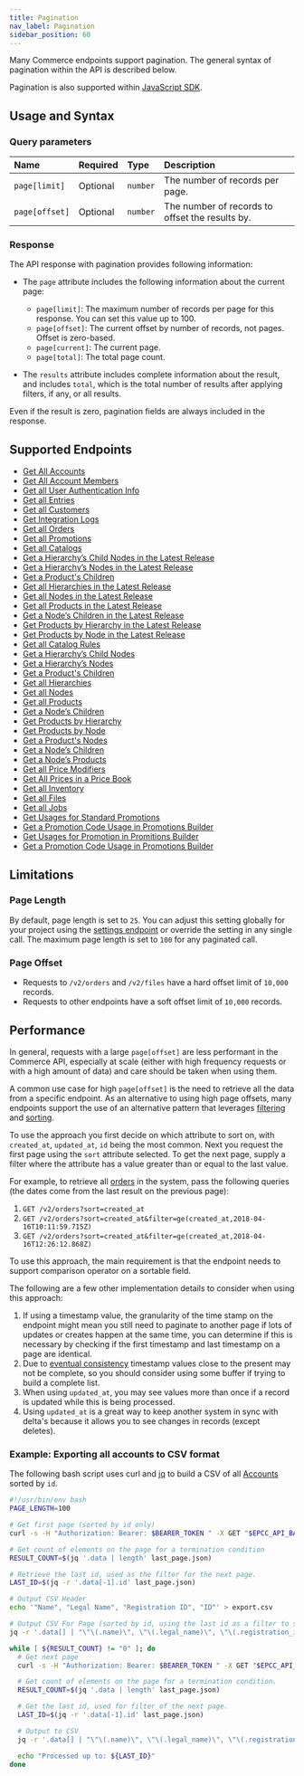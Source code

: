 ```yaml
---
title: Pagination
nav_label: Pagination
sidebar_position: 60
---
```


Many Commerce endpoints support pagination.  The general syntax of pagination within the API is described below.

Pagination is also supported within [JavaScript SDK](/docs/developer-tools).

## Usage and Syntax

### Query parameters

| Name           | Required | Type     | Description                           |
|:---------------|:---------|:---------|:--------------------------------------|
| `page[limit]` | Optional | `number` | The number of records per page. |
| `page[offset]` | Optional | `number` | The number of records to offset the results by. |


### Response
The API response with pagination provides following information:

- The `page` attribute includes the following information about the current page:

    - `page[limit]`: The maximum number of records per page for this response. You can set this value up to 100.
    - `page[offset]`: The current offset by number of records, not pages. Offset is zero-based.
    - `page[current]`: The current page.
    - `page[total]`: The total page count.

- The `results` attribute includes complete information about the result, and includes `total`, which is the total number of results after applying filters, if any, or all results.

Even if the result is zero, pagination fields are always included in the response. 

## Supported Endpoints

* [Get All Accounts](/docs/api/accounts/get-v-2-accounts)
* [Get All Account Members](/docs/api/accounts/get-v-2-account-members)
* [Get all User Authentication Info](/docs/authentication/single-sign-on/user-authentication-info-api/get-all-user-authentication-info)
* [Get all Entries](/docs/api/flows/get-all-entries)
* [Get all Customers](/docs/customer-management/customer-management-api/get-all-customers)
* [Get Integration Logs](/docs/api/integrations/list-integration-logs)
* [Get all Orders](/docs/api/carts/get-customer-orders)
* [Get all Promotions](/docs/api/promotions/get-all-promotions)
* [Get all Catalogs](/docs/api/pxm/catalog/get-catalogs)
* [Get a Hierarchyʼs Child Nodes in the Latest Release](/docs/api/pxm/catalog/get-hierarchy-child-nodes)
* [Get a Hierarchyʼs Nodes in the Latest Release](/docs/api/pxm/catalog/get-hierarchy-nodes)
* [Get a Product's Children](/docs/api/pxm/catalog/get-child-products)
* [Get all Hierarchies in the Latest Release](/docs/api/pxm/catalog/get-all-hierarchies)
* [Get all Nodes in the Latest Release](/docs/api/pxm/catalog/get-all-nodes)
* [Get all Products in the Latest Release](/docs/api/pxm/catalog/get-all-products)
* [Get a Nodeʼs Children in the Latest Release](/docs/api/pxm/catalog/get-child-nodes)
* [Get Products by Hierarchy in the Latest Release](/docs/api/pxm/catalog/get-products-for-hierarchy)
* [Get Products by Node in the Latest Release](/docs/api/pxm/catalog/get-products-for-node)
* [Get all Catalog Rules](/docs/api/pxm/catalog/get-rules)
* [Get a Hierarchyʼs Child Nodes](/docs/api/pxm/catalog/get-by-context-hierarchy-child-nodes)
* [Get a Hierarchyʼs Nodes](/docs/api/pxm/catalog/get-by-context-hierarchy-nodes)
* [Get a Product's Children](/docs/api/pxm/catalog/get-by-context-child-products)
* [Get all Hierarchies](/docs/api/pxm/catalog/get-by-context-all-hierarchies)
* [Get all Nodes](/docs/api/pxm/catalog/get-by-context-all-nodes)
* [Get all Products](/docs/api/pxm/catalog/get-by-context-all-products)
* [Get a Nodeʼs Children](/docs/api/pxm/catalog/get-by-context-child-nodes)
* [Get Products by Hierarchy](/docs/api/pxm/catalog/get-by-context-products-for-hierarchy)
* [Get Products by Node](/docs/api/pxm/catalog/get-by-context-products-for-node)
* [Get a Product's Nodes](/docs/api/pxm/products/get-products-nodes)
* [Get a Nodeʼs Children](/docs/api/pxm/products/get-all-node-children)
* [Get a Nodeʼs Products](/docs/api/pxm/products/get-node-products)
* [Get all Price Modifiers](/docs/api/pxm/pricebooks/get-price-modifiers)
* [Get All Prices in a Price Book](/docs/api/pxm/pricebooks/get-product-prices)
* [Get all Inventory](/docs/api/pxm/inventory/get-stock-for-all-products)
* [Get all Files](/docs/api/pxm/files/get-all-files)
* [Get all Jobs](/docs/api/pxm/products/get-all-jobs)
* [Get Usages for Standard Promotions](/docs/promotions-builder/promotions-builder-codes/get-promotion-usages)
* [Get a Promotion Code Usage in Promotions Builder](/docs/promotions-builder/promotions-builder-codes)
* [Get Usages for Promotion in Promitions Builder](/docs/promotions-builder/promotions-builder-codes/get-promotion-usages)
* [Get a Promotion Code Usage in Promotions Builder](/docs/promotions-builder/promotions-builder-codes/get-a-promotion-code-usage)

## Limitations

### Page Length

By default, page length is set to `25`. You can adjust this setting globally for your project using the [settings endpoint](/docs/api/settings/settings-introduction) or override the setting in any single call. The maximum page length is set to `100` for any paginated call.


### Page Offset 
- Requests to `/v2/orders` and `/v2/files` have a hard offset limit of `10,000` records.
- Requests to other endpoints have a soft offset limit of `10,000` records.

## Performance

In general, requests with a large `page[offset]` are less performant in the Commerce API, especially at scale (either with high
frequency requests or with a high amount of data) and care should be taken when using them.

A common use case for high `page[offset]` is the need to retrieve all the data from a specific endpoint. As an alternative to using high page offsets, many endpoints support the use of an alternative pattern that leverages [filtering](/guides/Getting-Started/filtering) and [sorting](/guides/Getting-Started/sorting). 
 
To use the approach you first decide on which attribute to sort on, with `created_at`, `updated_at`, `id` being the most common. Next you request the first page using the `sort` attribute selected. To get the next page, supply a filter where the attribute has a value greater than or equal to the last value.

For example, to retrieve all [orders](/docs/api/carts/get-customer-orders) in the system, pass the following queries (the dates come from the last result on the previous page):

1. `GET /v2/orders?sort=created_at`
2. `GET /v2/orders?sort=created_at&filter=ge(created_at,2018-04-16T10:11:59.715Z)` 
3. `GET /v2/orders?sort=created_at&filter=ge(created_at,2018-04-16T12:26:12.868Z)`

To use this approach, the main requirement is that the endpoint needs to support comparison operator on a sortable field.

The following are a few other implementation details to consider when using this approach:
1. If using a timestamp value, the granularity of the time stamp on the endpoint might mean you still need to paginate to another page if lots of updates or creates happen at the same time, you can determine if this is necessary by checking if the first timestamp and last timestamp on a page are identical.
2. Due to [eventual consistency](/guides/Getting-Started/eventual-consistency) timestamp values close to the present may not be complete, so you should consider using some buffer if trying to build a complete list.
3. When using `updated_at`, you may see values more than once if a record is updated while this is being processed.
4. Using `updated_at` is a great way to keep another system in sync with delta's because it allows you to see changes in records (except deletes).

### Example: Exporting all accounts to CSV format

The following bash script uses curl and [jq](https://jqlang.github.io/jq/) to build a CSV of all [Accounts](/docs/api/accounts/account-management-introduction) sorted by `id`.

```bash
#!/usr/bin/env bash
PAGE_LENGTH=100

# Get first page (sorted by id only)
curl -s -H "Authorization: Bearer: $BEARER_TOKEN " -X GET "$EPCC_API_BASE_URL/v2/accounts?sort=id&page%5Blimit%5D=${PAGE_LENGTH}" > last_page.json

# Get count of elements on the page for a termination condition
RESULT_COUNT=$(jq '.data | length' last_page.json)

# Retrieve the last id, used as the filter for the next page.
LAST_ID=$(jq -r '.data[-1].id' last_page.json)

# Output CSV Header
echo '"Name", "Legal Name", "Registration ID", "ID"' > export.csv

# Output CSV For Page (sorted by id, using the last id as a filter to start the next page)
jq -r '.data[] | "\"\(.name)\", \"\(.legal_name)\", \"\(.registration_id)\", \"\(.id)\", "' last_page.json >> export.csv

while [ ${RESULT_COUNT} != "0" ]; do
  # Get next page
  curl -s -H "Authorization: Bearer: $BEARER_TOKEN " -X GET "$EPCC_API_BASE_URL/v2/accounts?sort=id&page%5Blimit%5D=${PAGE_LENGTH}&filter=gt(id,${LAST_ID})" > last_page.json

  # Get count of elements on the page for a termination condition.
  RESULT_COUNT=$(jq '.data | length' last_page.json)

  # Get the last id, used for filter of the next page.
  LAST_ID=$(jq -r '.data[-1].id' last_page.json)

  # Output to CSV
  jq -r '.data[] | "\"\(.name)\", \"\(.legal_name)\", \"\(.registration_id)\", \"\(.id)\", "' last_page.json >> export.csv

  echo "Processed up to: ${LAST_ID}"
done
```
